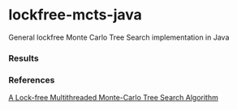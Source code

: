 # lockfree-mcts-java
General lockfree Monte Carlo Tree Search implementation in Java

### Results

### References

[A Lock-free Multithreaded Monte-Carlo Tree Search Algorithm](
https://webdocs.cs.ualberta.ca/~mmueller/ps/enzenberger-mueller-acg12.pdf)
